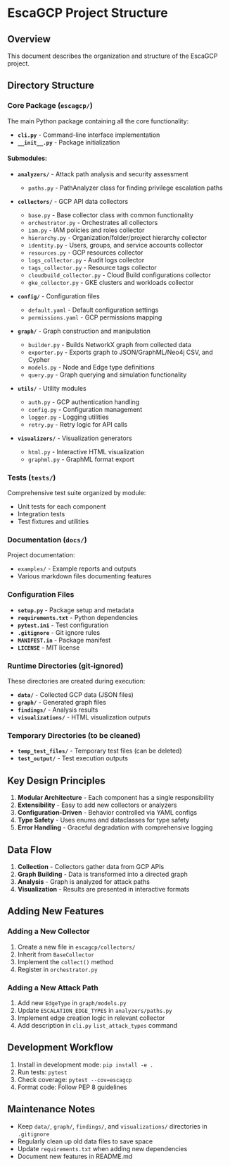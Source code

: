 # EscaGCP Project Structure

## Overview
This document describes the organization and structure of the EscaGCP project.

## Directory Structure

### Core Package (`escagcp/`)
The main Python package containing all the core functionality:

- **`cli.py`** - Command-line interface implementation
- **`__init__.py`** - Package initialization

#### Submodules:
- **`analyzers/`** - Attack path analysis and security assessment
  - `paths.py` - PathAnalyzer class for finding privilege escalation paths
  
- **`collectors/`** - GCP API data collectors
  - `base.py` - Base collector class with common functionality
  - `orchestrator.py` - Orchestrates all collectors
  - `iam.py` - IAM policies and roles collector
  - `hierarchy.py` - Organization/folder/project hierarchy collector
  - `identity.py` - Users, groups, and service accounts collector
  - `resources.py` - GCP resources collector
  - `logs_collector.py` - Audit logs collector
  - `tags_collector.py` - Resource tags collector
  - `cloudbuild_collector.py` - Cloud Build configurations collector
  - `gke_collector.py` - GKE clusters and workloads collector
  
- **`config/`** - Configuration files
  - `default.yaml` - Default configuration settings
  - `permissions.yaml` - GCP permissions mapping
  
- **`graph/`** - Graph construction and manipulation
  - `builder.py` - Builds NetworkX graph from collected data
  - `exporter.py` - Exports graph to JSON/GraphML/Neo4j CSV, and Cypher
  - `models.py` - Node and Edge type definitions
  - `query.py` - Graph querying and simulation functionality
  
- **`utils/`** - Utility modules
  - `auth.py` - GCP authentication handling
  - `config.py` - Configuration management
  - `logger.py` - Logging utilities
  - `retry.py` - Retry logic for API calls
  
- **`visualizers/`** - Visualization generators
  - `html.py` - Interactive HTML visualization
  - `graphml.py` - GraphML format export

### Tests (`tests/`)
Comprehensive test suite organized by module:
- Unit tests for each component
- Integration tests
- Test fixtures and utilities

### Documentation (`docs/`)
Project documentation:
- `examples/` - Example reports and outputs
- Various markdown files documenting features

### Configuration Files
- **`setup.py`** - Package setup and metadata
- **`requirements.txt`** - Python dependencies
- **`pytest.ini`** - Test configuration
- **`.gitignore`** - Git ignore rules
- **`MANIFEST.in`** - Package manifest
- **`LICENSE`** - MIT license

### Runtime Directories (git-ignored)
These directories are created during execution:
- **`data/`** - Collected GCP data (JSON files)
- **`graph/`** - Generated graph files
- **`findings/`** - Analysis results
- **`visualizations/`** - HTML visualization outputs

### Temporary Directories (to be cleaned)
- **`temp_test_files/`** - Temporary test files (can be deleted)
- **`test_output/`** - Test execution outputs

## Key Design Principles

1. **Modular Architecture** - Each component has a single responsibility
2. **Extensibility** - Easy to add new collectors or analyzers
3. **Configuration-Driven** - Behavior controlled via YAML configs
4. **Type Safety** - Uses enums and dataclasses for type safety
5. **Error Handling** - Graceful degradation with comprehensive logging

## Data Flow

1. **Collection** - Collectors gather data from GCP APIs
2. **Graph Building** - Data is transformed into a directed graph
3. **Analysis** - Graph is analyzed for attack paths
4. **Visualization** - Results are presented in interactive formats

## Adding New Features

### Adding a New Collector
1. Create a new file in `escagcp/collectors/`
2. Inherit from `BaseCollector`
3. Implement the `collect()` method
4. Register in `orchestrator.py`

### Adding a New Attack Path
1. Add new `EdgeType` in `graph/models.py`
2. Update `ESCALATION_EDGE_TYPES` in `analyzers/paths.py`
3. Implement edge creation logic in relevant collector
4. Add description in `cli.py` `list_attack_types` command

## Development Workflow

1. Install in development mode: `pip install -e .`
2. Run tests: `pytest`
3. Check coverage: `pytest --cov=escagcp`
4. Format code: Follow PEP 8 guidelines

## Maintenance Notes

- Keep `data/`, `graph/`, `findings/`, and `visualizations/` directories in `.gitignore`
- Regularly clean up old data files to save space
- Update `requirements.txt` when adding new dependencies
- Document new features in README.md 